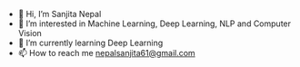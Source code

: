 - 👋 Hi, I’m Sanjita Nepal
- 👀 I’m interested in Machine Learning, Deep Learning, NLP and Computer Vision
- 🌱 I’m currently learning Deep Learning
- 📫 How to reach me nepalsanjita61@gmail.com

<!---
sanjitanepal54/sanjitanepal54 is a ✨ special ✨ repository because its `README.md` (this file) appears on your GitHub profile.
You can click the Preview link to take a look at your changes.
--->
